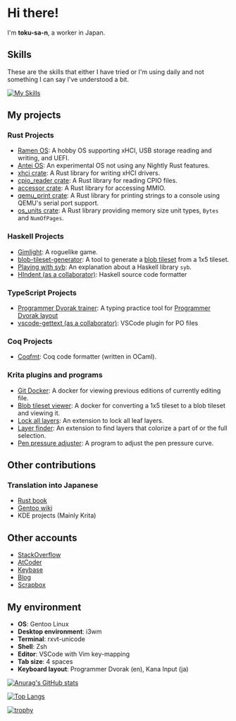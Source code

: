 # Hi there!

I'm **toku-sa-n**, a worker in Japan.

## Skills

These are the skills that either I have tried or I'm using daily and not something I can say I've understood a bit.

[![My Skills](https://skillicons.dev/icons?i=bash,c,cpp,css,docker,git,github,go,haskell,html,js,latex,linux,md,nextjs,ocaml,py,react,regex,rust,ts,vim,vscode)](https://skillicons.dev)

## My projects

### Rust Projects
- [Ramen OS](https://github.com/toku-sa-n/ramen): A hobby OS supporting xHCI, USB storage reading and writing, and UEFI.
- [Antei OS](https://github.com/toku-sa-n/antei): An experimental OS not using any Nightly Rust features.
- [xhci crate](https://github.com/rust-osdev/xhci): A Rust library for writing xHCI drivers.
- [cpio_reader crate](https://github.com/toku-sa-n/cpio_reader): A Rust library for reading CPIO files.
- [accessor crate](https://github.com/toku-sa-n/accessor): A Rust library for accessing MMIO.
- [qemu_print crate](https://github.com/toku-sa-n/qemu_print): A Rust library for printing strings to a console using QEMU's serial port support.
- [os_units crate](https://github.com/toku-sa-n/os_units): A Rust library providing memory size unit types, `Bytes` and `NumOfPages`.

### Haskell Projects
- [Gimlight](https://github.com/toku-sa-n/gimlight): A roguelike game.
- [blob-tileset-generator](https://github.com/toku-sa-n/blob-tileset-generator): A tool to generate a [blob tileset](http://www.cr31.co.uk/stagecast/wang/blob.html) from a 1x5 tileset.
- [Playing with syb](https://github.com/toku-sa-n/playing-with-syb): An explanation about a Haskell library `syb`.
- [HIndent (as a collaborator)](https://github.com/mihaimaruseac/hindent): Haskell source code formatter

### TypeScript Projects
- [Programmer Dvorak trainer](https://github.com/toku-sa-n/programmer-dvorak-trainer): A typing practice tool for [Programmer Dvorak layout](https://www.kaufmann.no/roland/dvorak/)
- [vscode-gettext (as a collaborator)](https://github.com/MrOrz/vscode-gettext): VSCode plugin for PO files

### Coq Projects
- [Coqfmt](https://github.com/toku-sa-n/coqfmt): Coq code formatter (written in OCaml).

### Krita plugins and programs
- [Git Docker](https://github.com/toku-sa-n/Krita-git-docker): A docker for viewing previous editions of currently editing file.
- [Blob tileset viewer](https://github.com/toku-sa-n/Krita-blob-tileset-viewer): A docker for converting a 1x5 tileset to a blob tileset and viewing it.
- [Lock all layers](https://github.com/toku-sa-n/Krita-lock-all-layers): An extension to lock all leaf layers.
- [Layer finder](https://github.com/toku-sa-n/Krita-layer-finder): An extension to find layers that colorize a part of or the full selection.
- [Pen pressure adjuster](https://github.com/toku-sa-n/Krita-pen-pressure-adjuster): A program to adjust the pen pressure curve.

## Other contributions

### Translation into Japanese
- [Rust book](https://github.com/rust-lang-ja/book-ja/pulls?q=is%3Apr+author%3A%40me+)
- [Gentoo wiki](https://wiki.gentoo.org/wiki/User:Toku)
- KDE projects (Mainly Krita)

## Other accounts
- [StackOverflow](https://stackoverflow.com/users/13132898/toku-sa-n)
- [AtCoder](https://atcoder.jp/users/toku_san)
- [Keybase](https://keybase.io/toku_san/)
- [Blog](https://tokuchan3515.hatenablog.com/)
- [Scrapbox](https://scrapbox.io/toku-san/)

## My environment
- **OS**: Gentoo Linux
- **Desktop environment**: i3wm
- **Terminal**: rxvt-unicode
- **Shell**: Zsh
- **Editor**: VSCode with Vim key-mapping
- **Tab size**: 4 spaces
- **Keyboard layout**: Programmer Dvorak (en), Kana Input (ja)

[![Anurag's GitHub stats](https://github-readme-stats.vercel.app/api?username=toku-sa-n)](https://github.com/anuraghazra/github-readme-stats)

[![Top Langs](https://github-readme-stats.vercel.app/api/top-langs/?username=toku-sa-n&show_icons=true&theme=radical)](https://github.com/anuraghazra/github-readme-stats)

[![trophy](https://github-profile-trophy.vercel.app/?username=ryo-ma)](https://github.com/ryo-ma/github-profile-trophy)
<!--
**toku-sa-n/toku-sa-n** is a ✨ _special_ ✨ repository because its `README.md` (this file) appears on your GitHub profile.

Here are some ideas to get you started:

- 🔭 I’m currently working on ...
- 🌱 I’m currently learning ...
- 👯 I’m looking to collaborate on ...
- 🤔 I’m looking for help with ...
- 💬 Ask me about ...
- 📫 How to reach me: ...
- 😄 Pronouns: ...
- ⚡ Fun fact: ...
-->
